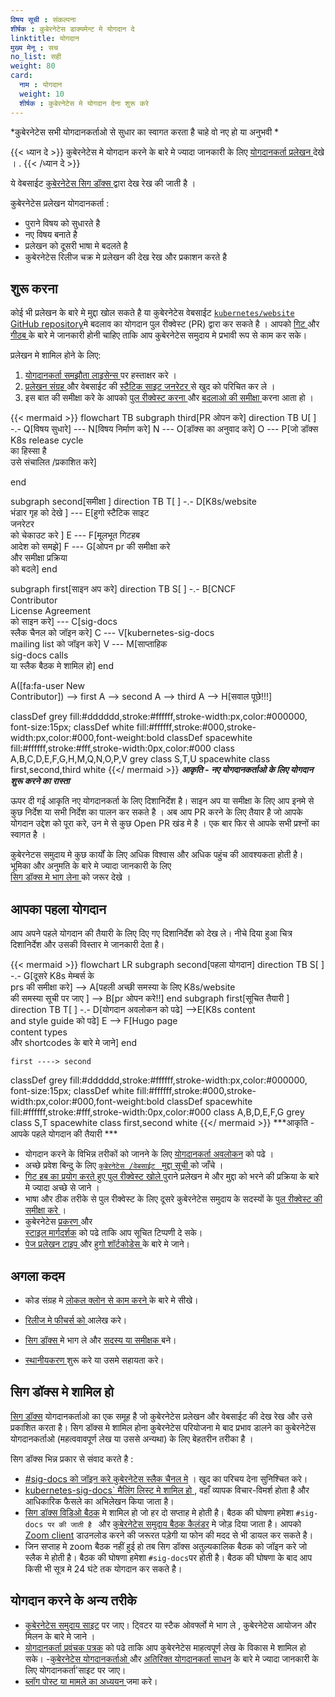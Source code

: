 ```yaml
---
विषय सूची : संकल्पना 
शीर्षक : कुबेरनेटेस डाक्यमेन्ट मे योगदान दे 
linktitle: योगदान 
मुख्य मेनू : सच 
no_list: सही 
weight: 80
card:
  नाम : योगदान 
  weight: 10
  शीर्षक : कुबेरनेटेस मे योगदान देना शुरू करे 
---
```


<!-- अवलोकन  -->

*कुबेरनेटेस सभी योगदानकर्ताओ से सुधार का स्वागत करता है चाहे वो नए हो या अनुभवी   *

{{< ध्यान दे  >}}
कुबेरनेटेस मे योगदान करने के बारे मे ज्यादा जानकारी के लिए 
[योगदानकर्ता प्रलेखन ](https://www.kubernetes.dev/docs/) देखे । .
{{< /ध्यान दे  >}}

ये वेबसाईट  [कुबेरनेटेस सिग डॉक्स ](/docs/contribute/#get-involved-with-sig-docs) द्वारा  देख रेख की जाती है ।

कुबेरनेटेस  प्रलेखन  योगदानकर्ता :

- पुराने विषय को सुधारते है 
- नए विषय बनाते है 
- प्रलेखन को दूसरी भाषा मे बदलते है 
- कुबेरनेटेस रिलीज चक्र मे प्रलेखन की देख रेख और प्रकाशन करते है 



<!-- body -->

## शुरू करना 

कोई भी प्रलेखन के बारे मे मुद्दा खोल सकते है  या कुबेरनेटेस वेबसाईट 
[`kubernetes/website` GitHub repository](https://github.com/kubernetes/website)मे बदलाव  का योगदान पुल रीक्वेस्ट (PR) द्वारा कर सकते है । 
आपको 
[गिट ](https://git-scm.com/) और 
[गीठब ](https://lab.github.com/) 
के बारे मे जानकारी होनी चाहिए ताकि आप कुबेरनेटेस समुदाय मे प्रभावी रूप से काम कर सके। 

प्रलेखन मे शामिल होने के लिए:

1. [योगदानकर्ता समझौता लाइसेन्स ](https://github.com/kubernetes/community/blob/master/CLA.md)पर हस्ताक्षर करे । 
2. [प्रलेखन संग्रह ](https://github.com/kubernetes/website) 
   और वेबसाईट की [स्टैटिक साइट जनरेटर ](https://gohugo.io) से खुद को परिचित कर ले । 
3. इस बात की समीक्षा करे के आपको 
   [पुल रीक्वेस्ट करना ](/docs/contribute/new-content/open-a-pr/) और 
   [बदलाओ की समीक्षा ](/docs/contribute/review/reviewing-prs/) करना आता हो । 

<!-- See https://github.com/kubernetes/website/issues/28808 for live-editor URL to this figure -->
<!-- You can also cut/paste the mermaid code into the live editor at https://mermaid-js.github.io/mermaid-live-editor to play around with it -->

{{< mermaid >}}
flowchart TB
subgraph third[PR ओपन करे]
direction TB
U[ ] -.-
Q[विषय सुधारे] --- N[विषय निर्माण करे]
N --- O[डॉक्स का अनुवाद करे]
O --- P[जो डॉक्स K8s release cycle <br> का हिस्सा है <br> उसे संचालित /प्रकाशित करे]

end

subgraph second[समीक्षा ]
direction TB
   T[ ] -.-
   D[K8s/website<br>भंडार गृह  को देखे ] --- E[हुगो स्टैटिक साइट<br>जनरेटर <br>को चेकाउट करे ]
   E --- F[मूलभूत गिटहब <br>आदेश को समझे]
   F --- G[ओपन pr की समीक्षा करे <br>और समीक्षा प्रक्रिया  <br>को बदले]
end

subgraph first[साइन अप करे]
    direction TB
    S[ ] -.-
    B[CNCF<br>Contributor<br>License Agreement <br> को साइन करे] --- C[sig-docs<br>स्लैक चैनल को जॉइन करे] 
    C --- V[kubernetes-sig-docs<br>mailing list को जॉइन करे]
    V --- M[साप्ताहिक <br>sig-docs calls<br>या स्लैक बैठक मे शामिल हो]
end

A([fa:fa-user New<br>Contributor]) --> first
A --> second
A --> third
A --> H[सवाल पूछे!!!]


classDef grey fill:#dddddd,stroke:#ffffff,stroke-width:px,color:#000000, font-size:15px;
classDef white fill:#ffffff,stroke:#000,stroke-width:px,color:#000,font-weight:bold
classDef spacewhite fill:#ffffff,stroke:#fff,stroke-width:0px,color:#000
class A,B,C,D,E,F,G,H,M,Q,N,O,P,V grey
class S,T,U spacewhite
class first,second,third white
{{</ mermaid >}}
***आकृति  - नए योगदानकर्ताओ के लिए योगदान शुरू करने का रास्ता***

ऊपर दी गई आकृति नए योगदानकर्ता के लिए दिशानिर्देश है।  साइन अप या समीक्षा के लिए आप इनमे से कुछ निर्देश या सभी निर्देश का पालन कर सकते है । अब आप PR करने के लिए तैयार है जो आपके योगदान उद्देश को पूरा करे, उन मे से कुछ Open PR खंड मे है । एक बार फिर से आपके सभी प्रश्नों का स्वागत है । 

कुबेरनेटस समुदाय मे कुछ कार्यों के लिए अधिक विश्वास और अधिक पहुंच की आवश्यकता होती है। भूमिका और अनुमति के बारे मे ज्यादा जानकारी के लिए  
 [सिग डॉक्स मे भाग लेना ](/docs/contribute/participate/) को जरूर देखे । 

## आपका पहला योगदान 

आप अपने पहले योगदान की तैयारी के लिए दिए गए दिशानिर्देश को देख ले। नीचे दिया हुआ चित्र दिशानिर्देश और उसकी विस्तार मे जानकारी देता है। 

<!-- See https://github.com/kubernetes/website/issues/28808 for live-editor URL to this figure -->
<!-- You can also cut/paste the mermaid code into the live editor at https://mermaid-js.github.io/mermaid-live-editor to play around with it -->

{{< mermaid >}}
flowchart LR
    subgraph second[पहला योगदान]
    direction TB
    S[ ] -.-
    G[दूसरे K8s मेम्बर्स के <br> prs की समीक्षा करे] -->
    A[पहली अच्छी समस्या के लिए K8s/website<br>की समस्या सूची पर जाए ] --> B[pr ओपन करे!!]
    end
    subgraph first[सूचित तैयारी ]
    direction TB
       T[ ] -.-
       D[योगदान अवलोकन को पढे] -->E[K8s content<br>and style guide को पढे]
       E --> F[Hugo page<br>content types<br>और shortcodes के बारे मे जाने]
    end
    

    first ----> second
     

classDef grey fill:#dddddd,stroke:#ffffff,stroke-width:px,color:#000000, font-size:15px;
classDef white fill:#ffffff,stroke:#000,stroke-width:px,color:#000,font-weight:bold
classDef spacewhite fill:#ffffff,stroke:#fff,stroke-width:0px,color:#000
class A,B,D,E,F,G grey
class S,T spacewhite
class first,second white
{{</ mermaid >}}
***आकृति  - आपके पहले योगदान की तैयारी ***

- योगदान करने के विभिन्न तरीकों को जानने के लिए  [योगदानकर्ता अवलोकन](/docs/contribute/new-content/overview/) को पढे । 
- अच्छे प्रवेश बिन्दु के लिए  [`कुबेरनेटेस /वेबसाईट ` मुद्दा सूची ](https://github.com/kubernetes/website/issues/)
  को जाँचे । 
- [गिट हब का प्रयोग करते हुए पुल रीक्वेस्ट खोले  ](/docs/contribute/new-content/open-a-pr/#changes-using-github) पुराने प्रलेखन मे और मुद्दा को भरने की प्रक्रिया के बारे मे ज्यादा अच्छे से जाने । 
- भाषा  और ठीक तरीके से पुल रीक्वेस्ट के लिए  दूसरे कुबेरनेटेस समुदाय के सदस्यों के  [पुल रीक्वेस्ट की समीक्षा करे ](/docs/contribute/review/reviewing-prs/) । 
- कुबेरनेटेस  [प्रकरण ](/docs/contribute/style/content-guide/) और  
  [स्टाइल मार्गदर्शक](/docs/contribute/style/style-guide/) को पढे ताकि आप सूचित टिप्पणी दे सके। 
- [पेज प्रलेखन टाइप ](/docs/contribute/style/page-content-types/)
  और  [हुगो शॉर्टकोडेस ](/docs/contribute/style/hugo-shortcodes/) के बारे मे जाने। 

## अगला कदम 

-  कोड संग्रह मे  [लोकल क्लोन से काम करने ](/docs/contribute/new-content/open-a-pr/#fork-the-repo)
 के बारे मे सीखे। 
- [रिलीज मे फीचर्स को ](/docs/contribute/new-content/new-features/) आलेख करे। 
- [सिग डॉक्स ](/docs/contribute/participate/) मे भाग ले  और
  [सदस्य या समीक्षक ](/docs/contribute/participate/roles-and-responsibilities/) बने। 
                       
- [स्थानीयकरण ](/docs/contribute/localization/) शुरू करे या उसमे सहायता करे। 

## सिग डॉक्स मे शामिल हो 

[सिग डॉक्स](/docs/contribute/participate/) योगदानकर्ताओ का एक समूह है जो कुबेरनेटेस प्रलेखन और वेबसाईट की देख रेख और उसे प्रकाशित करता है। सिग डॉक्स मे शामिल होना कुबेरनेटेस परियोजना मे बाद प्रभाव डालने का  कुबेरनेटेस योगदानकर्ताओ (महत्ववावपूर्ण लेख या उससे अन्यथा) के लिए बेहतरीन तरीका है । 

सिग डॉक्स भिन्न प्रकार से संवाद करते है :

- [#sig-docs को जॉइन करे  कुबेरनेटेस स्लैक चैनल मे](https://slack.k8s.io/) । खुद का परिचय देना सुनिश्चित करे। 
- [kubernetes-sig-docs` मैलिंग लिस्ट मे शामिल हो ](https://groups.google.com/forum/#!forum/kubernetes-sig-docs),
  वहाँ व्यापक विचार-विमर्श होता है और आधिकारिक फैसले का अभिलेखन किया जाता है।
- [सिग डॉक्स विडिओ बैठक](https://github.com/kubernetes/community/tree/master/sig-docs) मे शामिल हो जो हर दो सप्ताह मे होती है। 
 बैठक की घोषणा हमेशा `#sig-docs पर की जाती है ` और  [कुबेरनेटेस समुदाय बैठक कैलंडर](https://calendar.google.com/calendar/embed?src=cgnt364vd8s86hr2phapfjc6uk%40group.calendar.google.com&ctz=America/Los_Angeles) मे जोड़ दिया जाता है।  आपको [Zoom client](https://zoom.us/download) डाउनलोड करने की जरूरत पड़ेगी  या फोन की मदद से भी डायल कर सकते है। 
- जिन सप्ताह मे zoom बैठक नहीं हुई हो तब सिग डॉक्स अतुल्यकालिक बैठक को जॉइन करे जो स्लैक मे होती है।  बैठक की घोषणा हमेशा `#sig-docs`पर होती है। बैठक की घोषणा के बाद आप किसी भी सूत्र मे 24 घंटे तक योगदान कर सकते है।

## योगदान करने के अन्य तरीके 

- [कुबेरनेटेस समुदाय साइट](/community/) पर जाए।  ट्विटर या स्टैक ओवर्फ्लो मे भाग ले , कुबेरनेटेस आयोजन और मिलन के बारे मे जाने । 
- [योगदानकर्ता प्रवंचक पत्रक](https://www.kubernetes.dev/docs/contributor-cheatsheet/) को पढे ताकि आप कुबेरनेटेस माहत्वपूर्ण लेख के विकास मे शामिल हो सके। 
-[कुबेरनेटेस योगदानकर्ताओ ](https://www.kubernetes.dev/) और  [अतिरिक्त योगदानकर्ता साधन](https://www.kubernetes.dev/resources/) के बारे मे ज्यादा जानकारी के लिए योगदानकर्ता'साइट पर जाए। 
- [ब्लॉग पोस्ट या मामले का अध्ययन ](/docs/contribute/new-content/blogs-case-studies/) जमा करे। 
